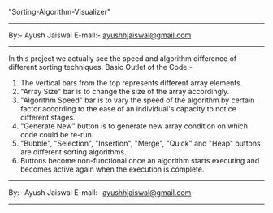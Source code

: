 "Sorting-Algorithm-Visualizer"

********************
By:- Ayush Jaiswal
E-mail:- ayushhjaiswal@gmail.com
********************

In this project we actually see the speed and algorithm difference of different sorting techniques.
Basic Outlet of the Code:-
1. The vertical bars from the top represents different array elements.
2. "Array Size" bar is to change the size of the array accordingly.
3. "Algorithm Speed" bar is to vary the speed of the algorithm by certain factor according to the ease of an individual's capacity to notice different stages.
4. "Generate New" button is to generate new array condition on which code could be re-run.
5. "Bubble", "Selection", "Insertion", "Merge", "Quick" and "Heap" buttons are different sorting algorithms.
6. Buttons become non-functional once an algorithm starts executing and becomes active again when the execution is complete.

********************
By:- Ayush Jaiswal
E-mail:- ayushhjaiswal@gmail.com
********************
